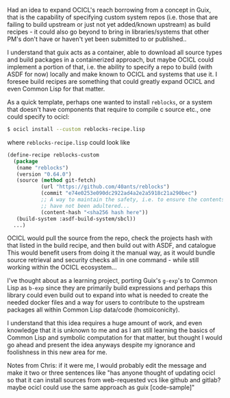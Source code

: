 Had an idea to expand OCICL's reach borrowing from a concept in Guix, that is the capability of specifying custom system repos (i.e. those that are failing to build upstream or just not yet added/known upstream) as build recipes - it could also go beyond to bring in libraries/systems that other PM's don't have or haven't yet been submitted to or published..

I understand that guix acts as a container, able to download all source types and build packages in a containerized approach, but maybe OCICL could implement a portion of that, i.e. the ability to specify a repo to build (with ASDF for now) locally and make known to OCICL and systems that use it. I foresee build recipes are something that could greatly expand OCICL and even Common Lisp for that matter.

As a quick template, perhaps one wanted to install `reblocks`, or a system that doesn't have components that require to compile c source etc., one could specify to ocicl:

```bash
$ ocicl install --custom reblocks-recipe.lisp
```

where `reblocks-recipe.lisp` could look like

```lisp
(define-recipe reblocks-custom
  (package
   (name "reblocks")
   (version "0.64.0")
   (source (method git-fetch)
           (url "https://github.com/40ants/reblocks")
           (commit "e74e0253e090dc2922ad4a2e2a5918c21a290bec")
           ;; A way to maintain the safety, i.e. to ensure the contents
           ;; have not been adultered...
           (content-hash "<sha256 hash here"))
   (build-system :asdf-build-system/sbcl))
  ...)
```
OCICL would pull the source from the repo, check the projects hash with that listed in the build recipe, and then build out with ASDF, and catalogue 
This would benefit users from doing it the manual way, as it would bundle source retrieval and security checks all in one command - while still working within the OCICL ecosystem...

I've thought about as a learning project, porting Guix's `g-exp`'s to Common Lisp as `b-exp` since they are primarily build expressions and perhaps this library could even build out to expand into what is needed to create the needed docker files and a way for users to contribute to the upstream packages all within Common Lisp data/code (homoiconicity).

I understand that this idea requires a huge amount of work, and even knowledge that it is unknown to me and as I am still learning  the basics of Common Lisp and symbolic computation for that matter, but thought I would go ahead and present the idea anyways despite my ignorance and foolishness in this new area for me.

Notes from Chris:
if it were me, I would probably edit the message and make it two or three sentences like "has anyone thought of updating ocicl so that it can install sources from web-requested vcs like github and gitlab? maybe ocicl could use the same approach as guix [code-sample]"